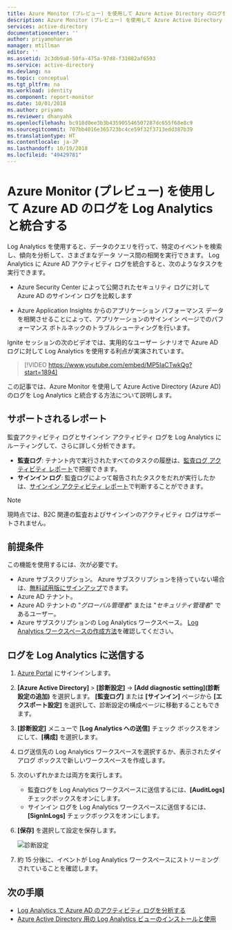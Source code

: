 ```yaml
---
title: Azure Monitor (プレビュー) を使用して Azure Active Directory のログを Log Analytics と統合する方法 | Microsoft Docs
description: Azure Monitor (プレビュー) を使用して Azure Active Directory のログを Log Analytics と統合する方法について説明します
services: active-directory
documentationcenter: ''
author: priyamohanram
manager: mtillman
editor: ''
ms.assetid: 2c3db9a8-50fa-475a-97d8-f31082af6593
ms.service: active-directory
ms.devlang: na
ms.topic: conceptual
ms.tgt_pltfrm: na
ms.workload: identity
ms.component: report-monitor
ms.date: 10/01/2018
ms.author: priyamo
ms.reviewer: dhanyahk
ms.openlocfilehash: bc918d0ee3b3b435905546507287dc655f68e8c9
ms.sourcegitcommit: 707bb4016e365723bc4ce59f32f3713edd387b39
ms.translationtype: HT
ms.contentlocale: ja-JP
ms.lasthandoff: 10/19/2018
ms.locfileid: "49429781"
---
```

# <a name="integrate-azure-ad-logs-with-log-analytics-using-azure-monitor-preview"></a>Azure Monitor (プレビュー) を使用して Azure AD のログを Log Analytics と統合する

Log Analytics を使用すると、データのクエリを行って、特定のイベントを検索し、傾向を分析して、さまざまなデータ ソース間の相関を実行できます。 Log Analytics に Azure AD アクティビティ ログを統合すると、次のようなタスクを実行できます。

 * Azure Security Center によって公開されたセキュリティ ログに対して Azure AD のサインイン ログを比較します

 * Azure Application Insights からのアプリケーション パフォーマンス データを相関させることによって、アプリケーションのサインイン ページでのパフォーマンス ボトルネックのトラブルシューティングを行います。  

Ignite セッションの次のビデオでは、実用的なユーザー シナリオで Azure AD ログに対して Log Analytics を使用する利点が実演されています。

> [!VIDEO https://www.youtube.com/embed/MP5IaCTwkQg?start=1894]

この記事では、Azure Monitor を使用して Azure Active Directory (Azure AD) のログを Log Analytics と統合する方法について説明します。

## <a name="supported-reports"></a>サポートされるレポート

監査アクティビティ ログとサインイン アクティビティ ログを Log Analytics にルーティングして、さらに詳しく分析できます。 

* **監査ログ**: テナント内で実行されたすべてのタスクの履歴は、[監査ログ アクティビティ レポート](concept-audit-logs.md)で把握できます。
* **サインイン ログ**: 監査ログによって報告されたタスクをだれが実行したかは、[サインイン アクティビティ レポート](concept-sign-ins.md)で判断することができます。

> [!NOTE]
> 現時点では、B2C 関連の監査およびサインインのアクティビティ ログはサポートされません。
>

## <a name="prerequisites"></a>前提条件 

この機能を使用するには、次が必要です。

* Azure サブスクリプション。 Azure サブスクリプションを持っていない場合は、[無料試用版にサインアップ](https://azure.microsoft.com/free/)できます。
* Azure AD テナント。
* Azure AD テナントの "*グローバル管理者*" または "*セキュリティ管理者*" であるユーザー。
* Azure サブスクリプションの Log Analytics ワークスペース。 [Log Analytics ワークスペースの作成方法](https://docs.microsoft.com/azure/log-analytics/log-analytics-quick-create-workspace)を確認してください。

## <a name="send-logs-to-log-analytics"></a>ログを Log Analytics に送信する

1. [Azure Portal](https://portal.azure.com) にサインインします。 

2. **[Azure Active Directory]** > **[診断設定]** -> **[Add diagnostic setting]\(診断設定の追加\)** を選択します。 **[監査ログ]** または **[サインイン]** ページから **[エクスポート設定]** を選択して、診断設定の構成ページに移動することもできます。  
    
3. **[診断設定]** メニューで **[Log Analytics への送信]** チェック ボックスをオンにして、**[構成]** を選択します。

4. ログ送信先の Log Analytics ワークスペースを選択するか、表示されたダイアログ ボックスで新しいワークスペースを作成します。  

5. 次のいずれかまたは両方を実行します。
    * 監査ログを Log Analytics ワークスペースに送信するには、**[AuditLogs]** チェックボックスをオンにします。 
    * サインイン ログを Log Analytics ワークスペースに送信するには、**[SignInLogs]** チェックボックスをオンにします。

6. **[保存]** を選択して設定を保存します。

    ![診断設定](./media/howto-integrate-activity-logs-with-log-analytics/Configure.png)

7. 約 15 分後に、イベントが Log Analytics ワークスペースにストリーミングされていることを確認します。

## <a name="next-steps"></a>次の手順

* [Log Analytics で Azure AD のアクティビティ ログを分析する](howto-analyze-activity-logs-log-analytics.md)
* [Azure Active Directory 用の Log Analytics ビューのインストールと使用](howto-install-use-log-analytics-views.md)
